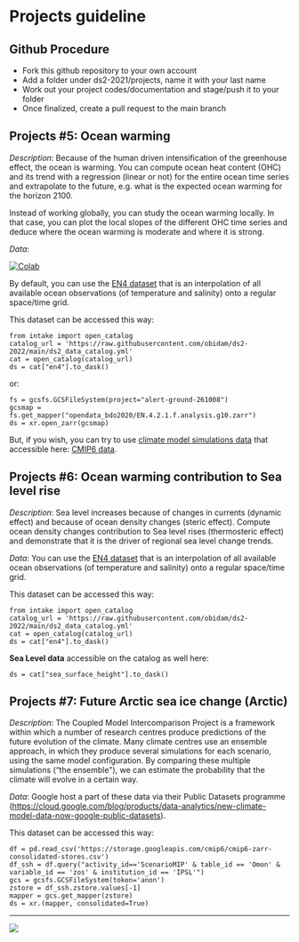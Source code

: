 # Projects guideline

## Github Procedure
- Fork this github repository to your own account
- Add a folder under ds2-2021/projects, name it with your last name
- Work out your project codes/documentation and stage/push it to your folder
- Once finalized, create a pull request to the main branch

## Projects #5: Ocean warming
 
*Description*: Because of the human driven intensification of the greenhouse effect, the ocean is warming. 
You can compute ocean heat content (OHC) and its trend with a regression (linear or not) for the entire ocean time series and extrapolate to the future, e.g. what is the expected ocean warming for the horizon 2100.

Instead of working globally, you can study the ocean warming locally. In that case, you can plot the local slopes of the different OHC time series and deduce where the ocean warming is moderate and where it is strong.

*Data*:

[![Colab](https://img.shields.io/static/v1?label=Google&message=Open+data+with+Colab&color=blue&style=plastic&logo=google-colab)](https://colab.research.google.com/github/obidam/ds2-2022/blob/main/project/Eg_of_access_to_data_in_the_cloud.ipynb)

By default, you can use the [EN4 dataset](https://www.metoffice.gov.uk/hadobs/en4/) that is an interpolation of all available ocean observations (of temperature and salinity) onto a regular space/time grid.

This dataset can be accessed this way:
    
    from intake import open_catalog
    catalog_url = 'https://raw.githubusercontent.com/obidam/ds2-2022/main/ds2_data_catalog.yml'
    cat = open_catalog(catalog_url)
    ds = cat["en4"].to_dask()
    
or:

    fs = gcsfs.GCSFileSystem(project="alert-ground-261008")
    gcsmap = fs.get_mapper("opendata_bdo2020/EN.4.2.1.f.analysis.g10.zarr")
    ds = xr.open_zarr(gcsmap)
       
But, if you wish, you can try to use [climate model simulations data](https://www.wcrp-climate.org/wgcm-cmip/wgcm-cmip6) that accessible here: [CMIP6 data](https://cloud.google.com/blog/products/data-analytics/new-climate-model-data-now-google-public-datasets).
       

## Projects #6: Ocean warming contribution to Sea level rise
 
*Description*: Sea level increases because of changes in currents (dynamic effect) and because of ocean density changes (steric effect). Compute ocean density changes contribution to Sea level rises (thermosteric effect) and demonstrate that it is the driver of regional sea level change trends.
 
*Data*: You can use the [EN4 dataset](https://www.metoffice.gov.uk/hadobs/en4/) that is an interpolation of all available ocean observations (of temperature and salinity) onto a regular space/time grid.

This dataset can be accessed this way:
    
    from intake import open_catalog
    catalog_url = 'https://raw.githubusercontent.com/obidam/ds2-2022/main/ds2_data_catalog.yml'
    cat = open_catalog(catalog_url)
    ds = cat["en4"].to_dask()

**Sea Level data** accessible on the catalog as well here:

    ds = cat["sea_surface_height"].to_dask()


## Projects #7: Future Arctic sea ice change (Arctic)

*Description*: The Coupled Model Intercomparison Project is a framework within which a number of research centres produce predictions of the future evolution of the climate. Many climate centres use an ensemble approach, in which they produce several simulations for each scenario, using the same model configuration. By comparing these multiple simulations (“the ensemble"), we can estimate the probability that the climate will evolve in a certain way.

*Data*: Google host a part of these data via their Public Datasets programme (https://cloud.google.com/blog/products/data-analytics/new-climate-model-data-now-google-public-datasets).

This dataset can be accessed this way:

	df = pd.read_csv('https://storage.googleapis.com/cmip6/cmip6-zarr-consolidated-stores.csv')
	df_ssh = df.query("activity_id=='ScenarioMIP' & table_id == 'Omon' & variable_id == 'zos' & institution_id == 'IPSL'")
	gcs = gcsfs.GCSFileSystem(token='anon')
	zstore = df_ssh.zstore.values[-1]
	mapper = gcs.get_mapper(zstore)
	ds = xr.(mapper, consolidated=True)


***
<img src="https://github.com/obidam/ds2-2022/raw/main/logo_isblue.jpg">
